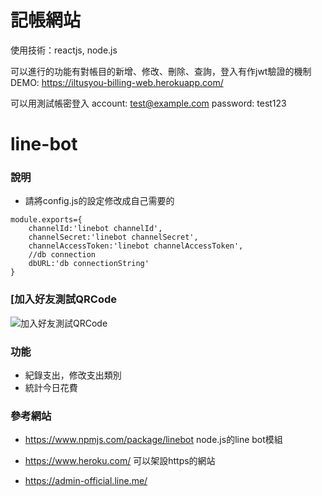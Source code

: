 # 記帳網站
使用技術：reactjs, node.js

可以進行的功能有對帳目的新增、修改、刪除、查詢，登入有作jwt驗證的機制
DEMO: https://iltusyou-billing-web.herokuapp.com/

可以用測試帳密登入
account: test@example.com
password: test123

# line-bot

### 說明
* 請將config.js的設定修改成自己需要的
```
module.exports={
    channelId:'linebot channelId',
    channelSecret:'linebot channelSecret',
    channelAccessToken:'linebot channelAccessToken',
    //db connection
    dbURL:'db connectionString'
}
```
### [加入好友測試QRCode
![加入好友測試QRCode](https://qr-official.line.me/M/l_rtVQN-II.png)

### 功能
* 紀錄支出，修改支出類別
* 統計今日花費

### 參考網站
* https://www.npmjs.com/package/linebot
node.js的line bot模組

* https://www.heroku.com/
可以架設https的網站

* https://admin-official.line.me/

